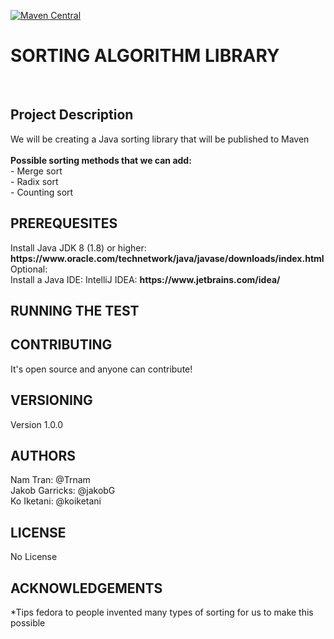 [![Maven Central](https://maven-badges.herokuapp.com/maven-central/ca.bcit.KaJiN/sort/badge.svg?style=plastic)](https://maven-badges.herokuapp.com/maven-central/ca.bcit.KaJiN/sort)
<h1>SORTING ALGORITHM LIBRARY</h1></br>

<h2>
Project Description
</h2>
<p>
We will be creating a Java sorting library that will be published to Maven</br></br>
<b>Possible sorting methods that we can add:</b></br>
 - Merge sort</br>
 - Radix sort</br>
 - Counting sort</br>
</P>

<h2>PREREQUESITES</h2>
Install Java JDK 8 (1.8) or higher: <b>https://www.oracle.com/technetwork/java/javase/downloads/index.html</b></br>
Optional:</br>
Install a Java IDE: IntelliJ IDEA: <b>https://www.jetbrains.com/idea/</b></br>
<h2>RUNNING THE TEST</h2>

<h2>CONTRIBUTING</h2>
It's open source and anyone can contribute!</br>
<h2>VERSIONING</h2>
Version 1.0.0</br>
<h2>AUTHORS</h2>
Nam Tran:       @Trnam</br>
Jakob Garricks: @jakobG</br>
Ko Iketani:     @koiketani</br>
<h2>LICENSE</h2>
No License</br>
<h2>ACKNOWLEDGEMENTS</h2>
*Tips fedora to people invented many types of sorting for us to make this possible


